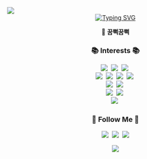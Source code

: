 <img src="https://capsule-render.vercel.app/api?type=waving&color=auto&height=120&animation=fadeIn&section=footer&text=🦔🦦🐳🦉&fontAlign=70" />
<div align="center">
    <a href="https://git.io/typing-svg"><img src="https://readme-typing-svg.demolab.com?font=Pacifico&pause=1000&color=B349F7&width=100&lines=Live+Positive." alt="Typing SVG" />
  </a>
   <p>
     👀 <strong>꿈뻑꿈뻑</strong>
     <br/>
  </p>
</div>

<h3 align="center">📚 Interests 📚</h3>
<p align="center">
  <img src="https://img.shields.io/badge/Javascript-yellow?style=flat-square&logo=Javascript&logoColor=white"/></a>&nbsp
  <img src="https://img.shields.io/badge/Typescript-blue?style=flat-square&logo=Typescript&logoColor=white"/></a>&nbsp
  <img src="https://img.shields.io/badge/React-blueviolet?style=flat-square&logo=React&logoColor=white"/></a>&nbsp
  <br>
  <img src="https://img.shields.io/badge/Node.js-339933?style=flat-square&logo=Node.js&logoColor=white"/></a>&nbsp
  <img src="https://img.shields.io/badge/Express-000000?style=flat-square&logo=Express&logoColor=white"/></a>&nbsp
  <img src="https://img.shields.io/badge/Go-blue?style=flat-square&logo=Go&logoColor=white"/></a>&nbsp
  <img src="https://img.shields.io/badge/Python-3766AB?style=flat-square&logo=Python&logoColor=white"/></a>&nbsp 
  <br>
  <img src="https://img.shields.io/badge/MySQL-lightgrey?style=flat-square&logo=MySQL&logoColor=white"/></a>&nbsp
  <img src="https://img.shields.io/badge/PostgreSQL-9cf?style=flat-square&logo=PostgreSQL&logoColor=white"/></a>&nbsp
  <br>
  <img src="https://img.shields.io/badge/AWS-232F3E?style=flat-square&logo=AmazonAWS&logoColor=white"/></a>&nbsp
  <img src="https://img.shields.io/badge/Serverless-red?style=flat-square&logo=Serverless&logoColor=white"/></a>&nbsp
  <br>
  <img src="https://img.shields.io/badge/EVM-232F3E?style=flat-square&logo=ethereum&logoColor=white"/></a>&nbsp
</p>

<h3 align="center">🌈 Follow Me 🌈</h3>
<p align="center">
  <a href="https://namkyung2.notion.site/namkyung2/NK-LEE-e133086adee947cea706269bdc12a0b1"><img src="https://img.shields.io/badge/notion-white?style=flat-square&logo=notion&logoColor=black&link=https://velog.io/@hyeinisfree"/></a>&nbsp
  <a href="https://www.instagram.com/2namkyung/"><img src="https://img.shields.io/badge/Instagram-E4405F?style=flat-square&logo=Instagram&logoColor=white&link=https://www.instagram.com/hye_inisfree/"/></a>&nbsp
  <a href="mailto:nk129255@gmail.com"><img src="https://img.shields.io/badge/Gmail-d14836?style=flat-square&logo=Gmail&logoColor=white&link=kimhyein7110@gmail.com"/></a>
  <p align="center">
</p>
</p>

<p align="center">
  <img src="https://github-readme-stats.vercel.app/api/top-langs/?username=2namkyung&exclude_repo=&layout=compact&theme=tokyonight" />
</p>
